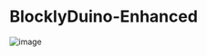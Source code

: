 # BlocklyDuino-Enhanced
 
![image](https://user-images.githubusercontent.com/63454940/126774852-ea3500ab-dd35-4fd7-87f3-4f60a77b7043.png)
